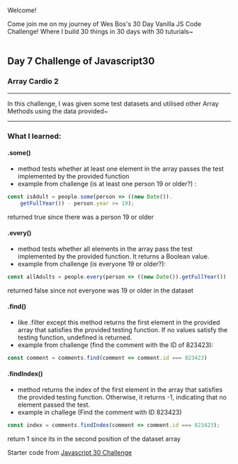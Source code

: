 Welcome! 

Come join me on my journey of Wes Bos's 30 Day Vanilla JS Code Challenge! Where I build 30 things in 30 days with 30 tuturials~
<br></br>
## Day 7 Challenge of Javascript30

### Array Cardio 2
---- 
In this challenge, I was given some test datasets and utilised other Array Methods using the data provided~

----
### What I learned:

#### .some()
  - method tests whether at least one element in the array passes the test implemented by the provided function
  - example from challenge (is at least one person 19 or older?) :
  ```js
  const isAdult = people.some(person => ((new Date()).
      getFullYear()) - person.year >= 19);
  ```
  returned true since there was a person 19 or older

#### .every()
- method tests whether all elements in the array pass the test implemented by the provided function. It returns a Boolean value.
- example from challenge (is everyone 19 or older?):
```js
const allAdults = people.every(person => ((new Date()).getFullYear()) - person.year >= 19);
```
returned false since not everyone was 19 or older in the dataset

#### .find()
- like .filter except this method returns the first element in the provided array that satisfies the provided testing function. If no values satisfy the testing function, undefined is returned.
- example from challenge (find the comment with the ID of 823423):
```js
const comment = comments.find(comment => comment.id === 823423)
```

#### .findIndex()
- method returns the index of the first element in the array that satisfies the provided testing function. Otherwise, it returns -1, indicating that no element passed the test.
- example in challege (Find the comment with ID 823423)
```js
const index = comments.findIndex(comment => comment.id === 823423);
```
return 1 since its in the second position of the dataset array

Starter code from [Javascript 30 Challenge](https://github.com/wesbos/JavaScript30)